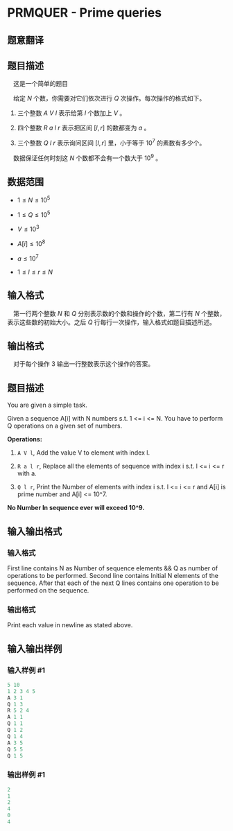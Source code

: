 # PRMQUER - Prime queries

## 题意翻译

## 题目描述

&#8195;这是一个简单的题目

&#8195;给定 $N$ 个数，你需要对它们依次进行 $Q$ 次操作。每次操作的格式如下。

1. 三个整数 $A$ $V$ $l$ 表示给第 $l$ 个数加上 $V$ 。

2. 四个整数 $R$ $a$ $l$ $r$ 表示把区间 $[l,r]$ 的数都变为 $a$ 。

3. 三个整数 $Q$ $l$ $r$ 表示询问区间 $[l,r]$ 里，小于等于 $10^7$ 的素数有多少个。

&#8195;数据保证任何时刻这 $N$ 个数都不会有一个数大于 $10^9$ 。

## 数据范围

- $1\leq N\leq10^5$

- $1\leq Q\leq10^5$

- $V\leq10^3$

- $A[i] \leq10^8$

- $a \leq10^7$

- $1\leq l\leq r \leq N$

## 输入格式

&#8195;第一行两个整数 $N$ 和 $Q$ 分别表示数的个数和操作的个数，第二行有 $N$ 个整数，表示这些数的初始大小。之后 $Q$ 行每行一次操作，输入格式如题目描述所述。

## 输出格式

&#8195;对于每个操作 $3$ 输出一行整数表示这个操作的答案。

## 题目描述

You are given a simple task.

Given a sequence A\[i\] with N numbers s.t. 1 <= i <= N. You have to perform Q operations on a given set of numbers.

**Operations:**

1. `A V l`, Add the value V to element with index l.

2. `R a l r`, Replace all the elements of sequence with index i s.t. l <= i <= r with a.

3. `Q l r`, Print the Number of elements with index i s.t. l <= i <= r and A\[i\] is prime number and A\[i\] <= 10^7.

**No Number In sequence ever will exceed 10^9.**

## 输入输出格式

### 输入格式

 First line contains N as Number of sequence elements && Q as number of operations to be performed. Second line contains Initial N elements of the sequence. After that each of the next Q lines contains one operation to be performed on the sequence.

### 输出格式

Print each value in newline as stated above.

## 输入输出样例

### 输入样例 #1

```cpp
5 10
1 2 3 4 5
A 3 1
Q 1 3
R 5 2 4
A 1 1
Q 1 1
Q 1 2
Q 1 4
A 3 5
Q 5 5
Q 1 5
```


### 输出样例 #1

```cpp
2
1
2
4
0
4
```


